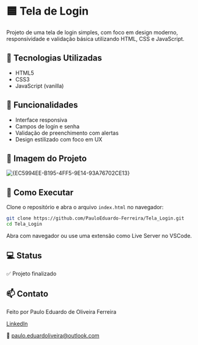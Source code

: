 # 🟦 Tela de Login

Projeto de uma tela de login simples, com foco em design moderno, responsividade e validação básica utilizando HTML, CSS e JavaScript.

## 🔧 Tecnologias Utilizadas

- HTML5
- CSS3
- JavaScript (vanilla)

## 🎯 Funcionalidades

- Interface responsiva
- Campos de login e senha
- Validação de preenchimento com alertas
- Design estilizado com foco em UX

## 📸 Imagem do Projeto

![{EC5994EE-B195-4FF5-9E14-93A76702CE13}](https://github.com/user-attachments/assets/18d189fb-956b-43c9-b117-59d4eb3abdd5)

## 🚀 Como Executar

Clone o repositório e abra o arquivo `index.html` no navegador:

```bash
git clone https://github.com/PauloEduardo-Ferreira/Tela_Login.git
cd Tela_Login
```
Abra com navegador ou use uma extensão como Live Server no VSCode.

## 💻 Status
✅ Projeto finalizado

## 📫 Contato
Feito por Paulo Eduardo de Oliveira Ferreira

[LinkedIn](https://www.linkedin.com/in/paulo-ferreira-02912a149/)

📧 paulo.eduardoliveira@outlook.com

